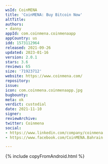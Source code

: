 ```yaml
---
wsId: CoinMENA
title: 'CoinMENA: Buy Bitcoin Now'
altTitle: 
authors:
- danny
appId: com.coinmena.coinmenaapp
appCountry: us
idd: 1573112964
released: 2021-09-26
updated: 2023-01-16
version: 2.0.1
stars: 3.6
reviews: 65
size: '71923712'
website: https://www.coinmena.com/
repository: 
issue: 
icon: com.coinmena.coinmenaapp.jpg
bugbounty: 
meta: ok
verdict: custodial
date: 2021-11-10
signer: 
reviewArchive: 
twitter: Coinmena
social:
- https://www.linkedin.com/company/coinmena
- https://www.facebook.com/CoinMENA.Bahrain

---
```


{% include copyFromAndroid.html %}

